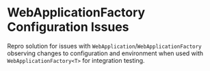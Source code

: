 # WebApplicationFactory Configuration Issues

Repro solution for issues with `WebApplication`/`WebApplicationFactory`
observing changes to configuration and environment when used with
`WebApplicationFactory<T>` for integration testing.
